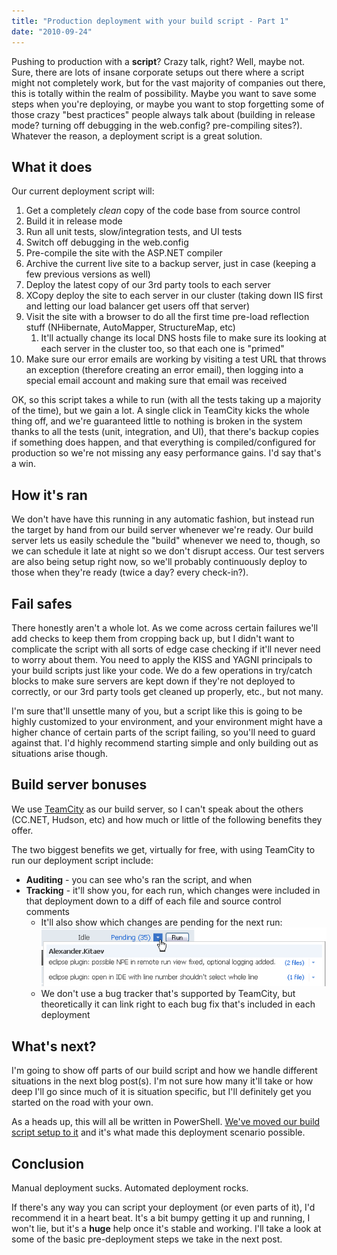```yaml
---
title: "Production deployment with your build script - Part 1"
date: "2010-09-24"
---
```


Pushing to production with a **script**? Crazy talk, right? Well, maybe not. Sure, there are lots of insane corporate setups out there where a script might not completely work, but for the vast majority of companies out there, this is totally within the realm of possibility. Maybe you want to save some steps when you're deploying, or maybe you want to stop forgetting some of those crazy "best practices" people always talk about (building in release mode? turning off debugging in the web.config? pre-compiling sites?). Whatever the reason, a deployment script is a great solution.

## What it does

Our current deployment script will:

1. Get a completely _clean_ copy of the code base from source control
2. Build it in release mode
3. Run all unit tests, slow/integration tests, and UI tests
4. Switch off debugging in the web.config
5. Pre-compile the site with the ASP.NET compiler
6. Archive the current live site to a backup server, just in case (keeping a few previous versions as well)
7. Deploy the latest copy of our 3rd party tools to each server
8. XCopy deploy the site to each server in our cluster (taking down IIS first and letting our load balancer get users off that server)
9. Visit the site with a browser to do all the first time pre-load reflection stuff (NHibernate, AutoMapper, StructureMap, etc)
    1. It'll actually change its local DNS hosts file to make sure its looking at each server in the cluster too, so that each one is "primed"
10. Make sure our error emails are working by visiting a test URL that throws an exception (therefore creating an error email), then logging into a special email account and making sure that email was received

OK, so this script takes a while to run (with all the tests taking up a majority of the time), but we gain a lot. A single click in TeamCity kicks the whole thing off, and we're guaranteed little to nothing is broken in the system thanks to all the tests (unit, integration, and UI), that there's backup copies if something does happen, and that everything is compiled/configured for production so we're not missing any easy performance gains. I'd say that's a win.

## How it's ran

We don't have have this running in any automatic fashion, but instead run the target by hand from our build server whenever we're ready. Our build server lets us easily schedule the "build" whenever we need to, though, so we can schedule it late at night so we don't disrupt access. Our test servers are also being setup right now, so we'll probably continuously deploy to those when they're ready (twice a day? every check-in?).

## Fail safes

There honestly aren't a whole lot. As we come across certain failures we'll add checks to keep them from cropping back up, but I didn't want to complicate the script with all sorts of edge case checking if it'll never need to worry about them. You need to apply the KISS and YAGNI principals to your build scripts just like your code. We do a few operations in try/catch blocks to make sure servers are kept down if they're not deployed to correctly, or our 3rd party tools get cleaned up properly, etc., but not many.

I'm sure that'll unsettle many of you, but a script like this is going to be highly customized to your environment, and your environment might have a higher chance of certain parts of the script failing, so you'll need to guard against that. I'd highly recommend starting simple and only building out as situations arise though.

## Build server bonuses

We use [TeamCity](http://www.jetbrains.com/teamcity/ab_index.html) as our build server, so I can't speak about the others (CC.NET, Hudson, etc) and how much or little of the following benefits they offer.

The two biggest benefits we get, virtually for free, with using TeamCity to run our deployment script include:

- **Auditing** - you can see who's ran the script, and when
- **Tracking** - it'll show you, for each run, which changes were included in that deployment down to a diff of each file and source control comments
  - It'll also show which changes are pending for the next run: ![Pending Changes in TeamCity](/assets/2010/pendingchanges.png)
  - We don't use a bug tracker that's supported by TeamCity, but theoretically it can link right to each bug fix that's included in each deployment

## What's next?

I'm going to show off parts of our build script and how we handle different situations in the next blog post(s). I'm not sure how many it'll take or how deep I'll go since much of it is situation specific, but I'll definitely get you started on the road with your own.

As a heads up, this will all be written in PowerShell. [We've moved our build script setup to it](http://darrell.mozingo.net/2010/04/02/revisiting-my-automated-build-continuous-integration-setup/) and it's what made this deployment scenario possible.

## Conclusion

Manual deployment sucks. Automated deployment rocks.

If there's any way you can script your deployment (or even parts of it), I'd recommend it in a heart beat. It's a bit bumpy getting it up and running, I won't lie, but it's a **huge** help once it's stable and working. I'll take a look at some of the basic pre-deployment steps we take in the next post.
